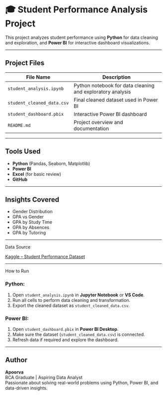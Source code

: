 # 🎓 Student Performance Analysis Project

This project analyzes student performance using **Python** for data cleaning and exploration, and **Power BI** for interactive dashboard visualizations.

---

## Project Files

| File Name                   | Description                                              |
|----------------------------|----------------------------------------------------------|
| `student_analysis.ipynb`   | Python notebook for data cleaning and exploratory analysis |
| `student_cleaned_data.csv` | Final cleaned dataset used in Power BI                  |
| `student_dashboard.pbix`   | Interactive Power BI dashboard                          |
| `README.md`                | Project overview and documentation                      |

---

##  Tools Used

- **Python** (Pandas, Seaborn, Matplotlib)
- **Power BI**
- **Excel** (for basic review)
- **GitHub**

---

##  Insights Covered

- Gender Distribution
- GPA vs Gender
- GPA by Study Time
- GPA by Absences
- GPA by Tutoring

---

 Data Source

[Kaggle – Student Performance Dataset](https://www.kaggle.com/datasets/rabieelkharoua/students-performance-dataset)

---

 How to Run

### Python:
1. Open `student_analysis.ipynb` in **Jupyter Notebook** or **VS Code**.  
2. Run all cells to perform data cleaning and transformation.  
3. Export the cleaned dataset as `student_cleaned_data.csv`.

### Power BI:
1. Open `student_dashboard.pbix` in **Power BI Desktop**.  
2. Make sure the dataset (`student_cleaned_data.csv`) is connected.  
3. Refresh data if required and explore the dashboard.

---

##  Author

**Apoorva**  
 BCA Graduate | Aspiring Data Analyst  
 Passionate about solving real-world problems using Python, Power BI, and data-driven insights.
